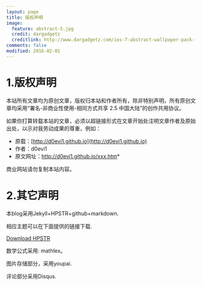 ```yaml
---
layout: page
title: 版权声明
image:
  feature: abstract-5.jpg
  credit: dargadgetz
  creditlink: http://www.dargadgetz.com/ios-7-abstract-wallpaper-pack-for-iphone-5-and-ipod-touch-retina/
comments: false
modified: 2016-02-01
---
```


# 1.版权声明

本站所有文章均为原创文章，版权归本站和作者所有，除非特别声明，所有原创文章均采用“署名-非商业性使用-相同方式共享 2.5 中国大陆”的创作共用协议。

如果你打算转载本站的文章，必须以超链接形式在文章开始处注明文章作者及原始出处，以示对我劳动成果的尊重，例如：

- 原载：[http://d0evi1.github.io](http://d0evi1.github.io)
- 作者：d0evi1
- 原文网址：http://d0evi1.github.io/xxx.htm*

商业网站请勿复制本站内容。


# 2.其它声明

本blog采用Jekyll+HPSTR+github+markdown.

相应主题可以在下面提供的链接下载.

<div markdown="0"> <a href="https://github.com/mmistakes/hpstr-jekyll-theme" class="btn btn-success">Download HPSTR</a></div>

数学公式采用: mathlex。

图片存储部分，采用youpai.

评论部分采用Disqus.
